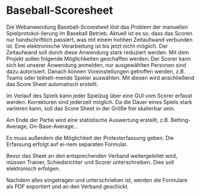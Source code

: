 # Baseball-Scoresheet
Die Webanwendung Baseball-Scoresheet löst das Problem der manuellen Spielprotokol-lierung im Baseball Betrieb. 
Aktuell ist es so, dass das Scoren nur handschriftlich passiert, was mit einem hohhen Zeitaufwand verbunden ist. Eine elektronische Verarbeitung ist bis jetzt nicht möglich. Der Zeitaufwand soll durch diese Anwendung stark reduziert werden. Mit dem Projekt sollen folgende Möglichkeiten geschaffen werden:
Der Scorer kann sich bei unserer Anwendung anmelden, nur ausgewählten Personen sind dazu autorisiert. Danach können Voreinstellungen getroffen werden, z.B. Teams oder teilneh-mende Spieler auswählen. Mit diesen wird anschließend das Score Sheet automatisch erstellt.

Im Verlauf des Spiels kann jeder Spielzug über eine GUI vom Scorer erfasst werden. Korrekturen sind jederzeit möglich. Da die Dauer eines Spiels stark variieren kann, soll das Score Sheet in der Größe frei skalierbar sein.

Am Ende der Partie wird eine statistische Auswertung erstellt, z.B. Betting-Average, On-Base-Average…

Es muss außerdem die Möglichkeit der Protesterfassung geben. Die Erfassung erfolgt auf ei-nem separaten Formular.

Bevor das Sheet an den entsprechenden Verband weitergeleitet wird, müssen Trainer, Schiedsrichter und Scorer unterschreiben. Dies soll elektronisch erfolgen.

Nachdem alles eingetragen und unterschrieben ist, werden die Formulare als PDF exportiert und an den Verband geschickt. 
